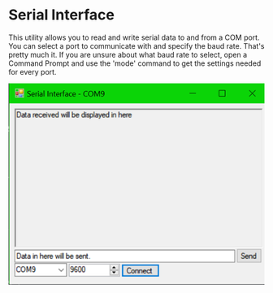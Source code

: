 # Serial Interface

This utility allows you to read and write serial data to and from a COM port. You can select a port to communicate with and specify the baud rate. That's pretty much it.
If you are unsure about what baud rate to select, open a Command Prompt and use the 'mode' command to get the settings needed for every port.

![Picture of the window](https://raw.githubusercontent.com/Blattoid/SerialInterface/master/MainUI.PNG "Picture of the window")

